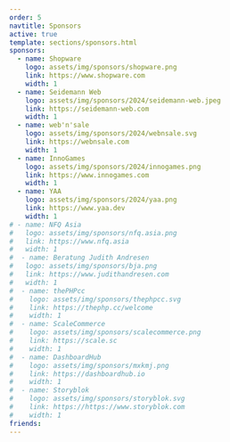 ```yaml
---
order: 5
navtitle: Sponsors
active: true
template: sections/sponsors.html
sponsors:
  - name: Shopware
    logo: assets/img/sponsors/shopware.png
    link: https://www.shopware.com
    width: 1
  - name: Seidemann Web
    logo: assets/img/sponsors/2024/seidemann-web.jpeg
    link: https://seidemann-web.com
    width: 1
  - name: web'n'sale
    logo: assets/img/sponsors/2024/webnsale.svg
    link: https://webnsale.com
    width: 1
  - name: InnoGames
    logo: assets/img/sponsors/2024/innogames.png
    link: https://www.innogames.com
    width: 1    
  - name: YAA
    logo: assets/img/sponsors/2024/yaa.png
    link: https://www.yaa.dev
    width: 1
# - name: NFQ Asia
#   logo: assets/img/sponsors/nfq.asia.png
#   link: https://www.nfq.asia
#   width: 1
#  - name: Beratung Judith Andresen
#   logo: assets/img/sponsors/bja.png
#   link: https://www.judithandresen.com
#   width: 1
#  - name: thePHPcc
#    logo: assets/img/sponsors/thephpcc.svg
#    link: https://thephp.cc/welcome
#    width: 1
#  - name: ScaleCommerce
#    logo: assets/img/sponsors/scalecommerce.png
#    link: https://scale.sc
#    width: 1
#  - name: DashboardHub
#    logo: assets/img/sponsors/mxkmj.png
#    link: https://dashboardhub.io
#    width: 1
#  - name: Storyblok
#    logo: assets/img/sponsors/storyblok.svg
#    link: https://https://www.storyblok.com
#    width: 1
friends:
---
```

